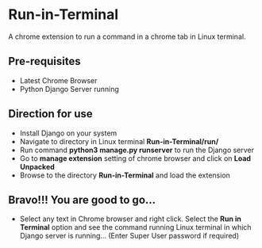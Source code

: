 # Run-in-Terminal
A chrome extension to run a command in a chrome tab in Linux terminal.

## Pre-requisites
  - Latest Chrome Browser
  - Python Django Server running
  
## Direction for use
  - Install Django on your system
  - Navigate to directory in Linux terminal **Run-in-Terminal/run/**
  - Run command **python3 manage.py runserver** to run the Django server
  - Go to **manage extension** setting of chrome browser and click on **Load Unpacked**
  - Browse to the directory **Run-in-Terminal** and load the extension
  
## Bravo!!!  You are good to go...
  - Select any text in Chrome browser and right click. Select the **Run in Terminal** option and see the command running Linux terminal in which Django server is running... (Enter Super User password if required)
